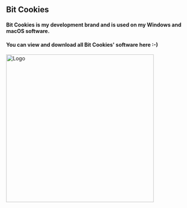 ## Bit Cookies

#### Bit Cookies is my development brand and is used on my Windows and macOS software.
#### You can view and download all Bit Cookies' software here :-)

<a href="https://bitcookies.nousbuild.com/">
  <img align="middle" width="400px" src="https://bitcookies.nousbuild.com/images/logo-words.svg" alt="Logo" />
</a>
